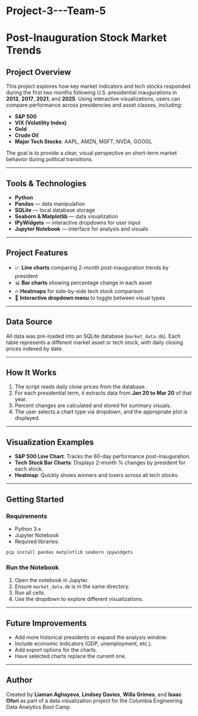 # Project-3---Team-5
# Post-Inauguration Stock Market Trends

## Project Overview

This project explores how key market indicators and tech stocks responded during the first two months following U.S. presidential inaugurations in **2013**, **2017**, **2021**, and **2025**. Using interactive visualizations, users can compare performance across presidencies and asset classes, including:

- **S&P 500**
- **VIX (Volatility Index)**
- **Gold**
- **Crude Oil**
- **Major Tech Stocks**: AAPL, AMZN, MSFT, NVDA, GOOGL

The goal is to provide a clear, visual perspective on short-term market behavior during political transitions.

---

## Tools & Technologies

- **Python**
- **Pandas** — data manipulation
- **SQLite** — local database storage
- **Seaborn & Matplotlib** — data visualization
- **IPyWidgets** — interactive dropdowns for user input
- **Jupyter Notebook** — interface for analysis and visuals

---

## Project Features

- 📈 **Line charts** comparing 2-month post-inauguration trends by president  
- 📊 **Bar charts** showing percentage change in each asset  
- 🔥 **Heatmaps** for side-by-side tech stock comparison  
- 🔄 **Interactive dropdown menu** to toggle between visual types  

---

## Data Source

All data was pre-loaded into an SQLite database (`market_data.db`). Each table represents a different market asset or tech stock, with daily closing prices indexed by date.

---

## How It Works

1. The script reads daily close prices from the database.
2. For each presidential term, it extracts data from **Jan 20 to Mar 20** of that year.
3. Percent changes are calculated and stored for summary visuals.
4. The user selects a chart type via dropdown, and the appropriate plot is displayed.

---

## Visualization Examples

- **S&P 500 Line Chart**: Tracks the 60-day performance post-inauguration.  
- **Tech Stock Bar Charts**: Displays 2-month % changes by president for each stock.  
- **Heatmap**: Quickly shows winners and losers across all tech stocks.  

---

## Getting Started

### Requirements

- Python 3.x
- Jupyter Notebook
- Required libraries:

```bash
pip install pandas matplotlib seaborn ipywidgets
```

### Run the Notebook

1. Open the notebook in Jupyter.
2. Ensure `market_data.db` is in the same directory.
3. Run all cells.
4. Use the dropdown to explore different visualizations.

---

## Future Improvements

- Add more historical presidents or expand the analysis window.
- Include economic indicators (GDP, unemployment, etc.).
- Add export options for the charts.
- Have selected charts replace the current one.

---

## Author

Created by **Liaman Aghayeva**, **Lindsey Davies**, **Willa Grimes**, and **Isaac Ofori** as part of a data visualization project for the Columbia Engineering Data Analytics Boot Camp.
